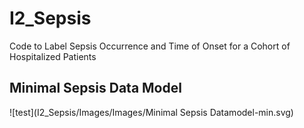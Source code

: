 # I2_Sepsis
Code to Label Sepsis Occurrence and Time of Onset for a Cohort of Hospitalized Patients
<br>
## Minimal Sepsis Data Model

![test](I2_Sepsis/Images/Images/Minimal Sepsis Datamodel-min.svg)
